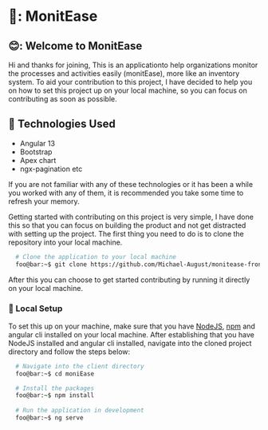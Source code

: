 # 🔐: **MonitEase**

## 😊: **Welcome to MonitEase**

Hi and thanks for joining, This is an applicationto help organizations monitor the processes and activities easily (monitEase), more like an inventory system. To aid your contribution to this project, I have decided to help you on how to set this project up on your local machine, so you can focus on contributing as soon as possible.

## :milky_way: **Technologies Used**

- Angular 13
- Bootstrap
- Apex chart
- ngx-pagination etc

If you are not familiar with any of these technologies or it has been a while you worked with any of them, it is recommended you take some time to refresh your memory.

Getting started with contributing on this project is very simple, I have done this so that you can focus on building the product and not get distracted with setting up the project.
The first thing you need to do is to clone the repository into your local machine.

```bash
  # Clone the application to your local machine
  foo@bar:~$ git clone https://github.com/Michael-August/monitease-frontend.git
```
After this you can choose to get started contributing by running it directly on your local machine.

### :snail: Local Setup

To set this up on your machine, make sure that you have [NodeJS](https://nodejs.org), [npm](https://npmjs.com) and angular cli installed on your local machine. After establishing that you have NodeJS installed and angular cli installed, navigate into the cloned project directory and follow the steps below:

```bash
  # Navigate into the client directory
  foo@bar:~$ cd moniEase

  # Install the packages
  foo@bar:~$ npm install
  
  # Run the application in development
  foo@bar:~$ ng serve
```

